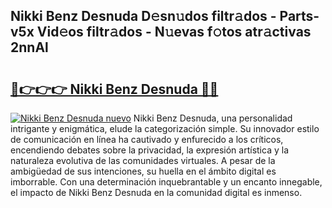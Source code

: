 ## Nikki Benz Desnuda D𝚎sn𝚞dos filtr𝚊dos - Parts-v5x Vid𝚎os filtr𝚊dos - N𝚞evas f𝚘tos atr𝚊ctivas 2nnAl

# <h2><a href="http://mbbqyf8.tromn.icu/?c=Nikki+Benz+Desnuda">🔗👉👉👉 Nikki Benz Desnuda 🔗🔗</a></h2>

[![Nikki Benz Desnuda nuevo](https://i.imgur.com/pEAQMta.gif)](http://mbbqyf8.tromn.icu/?c=Nikki+Benz+Desnuda)
Nikki Benz Desnuda, una personalidad intrigante y enigmática, elude la categorización simple. Su innovador estilo de comunicación en línea ha cautivado y enfurecido a los críticos, encendiendo debates sobre la privacidad, la expresión artística y la naturaleza evolutiva de las comunidades virtuales. A pesar de la ambigüedad de sus intenciones, su huella en el ámbito digital es imborrable. Con una determinación inquebrantable y un encanto innegable, el impacto de Nikki Benz Desnuda en la comunidad digital es inmenso.
